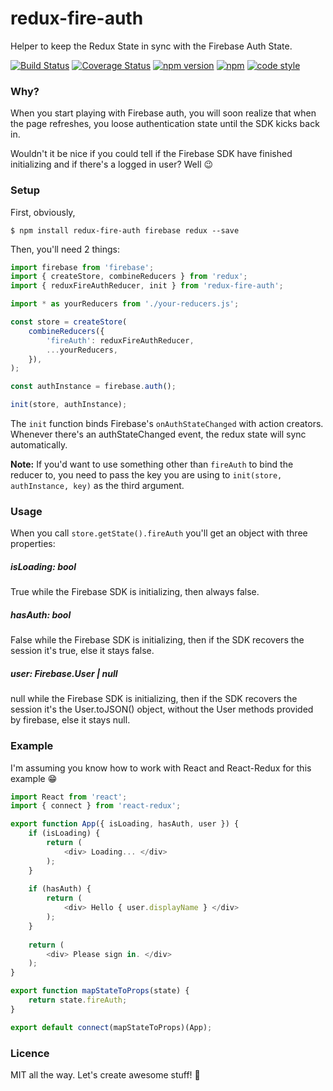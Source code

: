 # redux-fire-auth
Helper to keep the Redux State in sync with the Firebase Auth State.

[![Build Status](https://travis-ci.org/flasd/react-classlist-helper.svg?branch=master)](https://travis-ci.org/flasd/redux-fire-auth) [![Coverage Status](https://coveralls.io/repos/github/flasd/redux-fire-auth/badge.svg?branch=master)](https://coveralls.io/github/flasd/redux-fire-auth?branch=master) [![npm version](https://badge.fury.io/js/redux-fire-auth.svg)](https://www.npmjs.com/package/redux-fire-auth) [![npm](https://img.shields.io/badge/Licence-MIT-blue.svg)](https://github.com/flasd/redux-fire-auth/blob/master/LICENSE) [![code style](https://img.shields.io/badge/Code%20Style-Airbnb-orange.svg)](https://www.npmjs.com/package/eslint-config-airbnb)


### Why?
When you start playing with Firebase auth, you will soon realize that when the page refreshes, you loose authentication state until the SDK kicks back in.

Wouldn't it be nice if you could tell if the Firebase SDK have finished initializing and if there's a logged in user? Well :wink:


### Setup

First, obviously,
```
$ npm install redux-fire-auth firebase redux --save
```

Then, you'll need 2 things:

```javascript
import firebase from 'firebase';
import { createStore, combineReducers } from 'redux';
import { reduxFireAuthReducer, init } from 'redux-fire-auth';

import * as yourReducers from './your-reducers.js';

const store = createStore(
	combineReducers({
    	'fireAuth': reduxFireAuthReducer,
        ...yourReducers,
    }),
);

const authInstance = firebase.auth();

init(store, authInstance);
```
The `init` function binds Firebase's `onAuthStateChanged` with action creators. Whenever there's an authStateChanged event, the redux state will sync automatically.

**Note:** If you'd want to use something other than `fireAuth` to bind the reducer to, you need to pass the key you are using to `init(store, authInstance, key)` as the third argument.

### Usage

When you call `store.getState().fireAuth` you'll get an object with three properties:
##### isLoading: bool
True while the Firebase SDK is initializing, then always false.

##### hasAuth: bool
False while the Firebase SDK is initializing, then if the SDK recovers the session it's true, else it stays false.

##### user: Firebase.User | null
null while the Firebase SDK is initializing, then if the SDK recovers the session it's the User.toJSON() object, without the User methods provided by firebase, else it stays null.

### Example
I'm assuming you know how to work with React and React-Redux for this example :grin:
```javascript
import React from 'react';
import { connect } from 'react-redux';

export function App({ isLoading, hasAuth, user }) {
	if (isLoading) {
    	return (
        	<div> Loading... </div>
        );
    }
    
    if (hasAuth) {
    	return (
        	<div> Hello { user.displayName } </div>
        );
    }
    
    return (
    	<div> Please sign in. </div>
    );
}

export function mapStateToProps(state) {
	return state.fireAuth;
}

export default connect(mapStateToProps)(App);
```

### Licence
MIT all the way. Let's create awesome stuff! :rocket:
